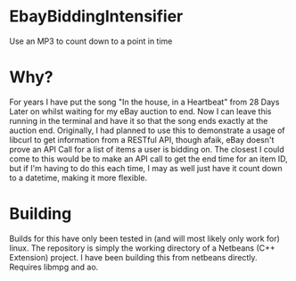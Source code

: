 # EbayBiddingIntensifier
Use an MP3 to count down to a point in time

# Why?
For years I have put the song "In the house, in a Heartbeat" from 28 Days Later on whilst waiting for my eBay auction to end. Now I can leave this running in the terminal and have it so that the song ends exactly at the auction end.
Originally, I had planned to use this to demonstrate a usage of libcurl to get information from a RESTful API, though afaik, eBay doesn't prove an API Call for a list of items a user is bidding on.
The closest I could come to this would be to make an API call to get the end time for an item ID, but if I'm having to do this each time, I may as well just have it count down to a datetime, making it more flexible.

# Building
Builds for this have only been tested in (and will most likely only work for) linux.
The repository is simply the working directory of a Netbeans (C++ Extension) project. I have been building this from netbeans directly.
Requires libmpg and ao.

